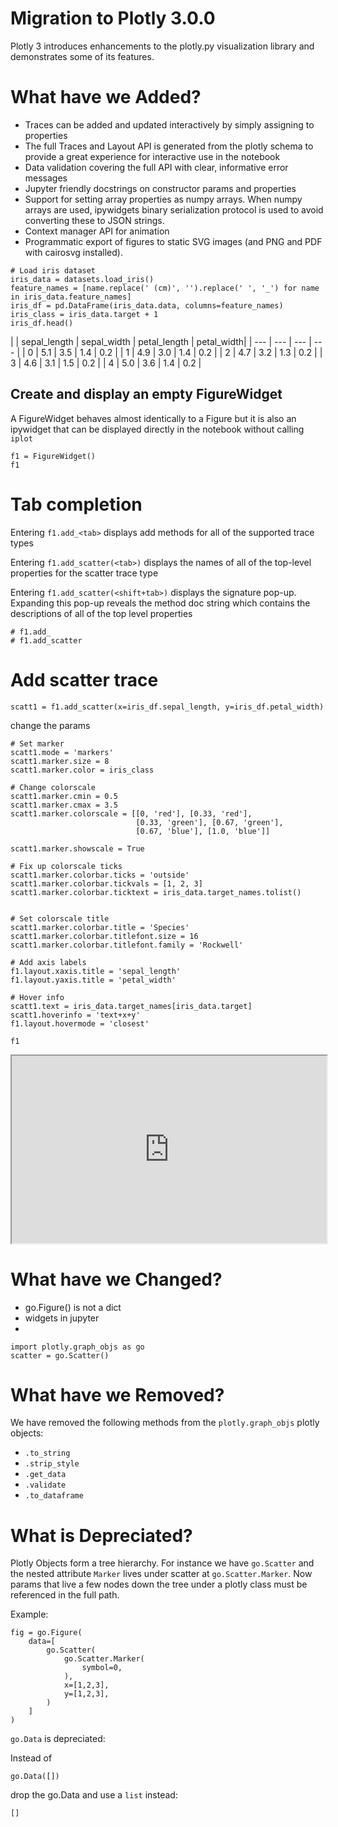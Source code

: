 # Migration to Plotly 3.0.0

Plotly 3 introduces enhancements to the plotly.py visualization library and demonstrates some of its features.


# What have we Added?
- Traces can be added and updated interactively by simply assigning to properties
- The full Traces and Layout API is generated from the plotly schema to provide a great experience for interactive use in the notebook
- Data validation covering the full API with clear, informative error messages
- Jupyter friendly docstrings on constructor params and properties
- Support for setting array properties as numpy arrays. When numpy arrays are used, ipywidgets binary serialization protocol is used to avoid converting these to JSON strings.
- Context manager API for animation
- Programmatic export of figures to static SVG images (and PNG and PDF with cairosvg installed).



```
# Load iris dataset
iris_data = datasets.load_iris()
feature_names = [name.replace(' (cm)', '').replace(' ', '_') for name in iris_data.feature_names]
iris_df = pd.DataFrame(iris_data.data, columns=feature_names)
iris_class = iris_data.target + 1
iris_df.head()
```

|  | sepal_length |	sepal_width	| petal_length	| petal_width|
| --- | --- | --- | --- |
| 0	| 5.1	|	3.5	|	1.4	|	0.2 |
| 1	| 4.9	|	3.0	|	1.4	|	0.2 |
| 2	| 4.7	|	3.2	|	1.3	|	0.2 |
| 3	| 4.6	| 3.1	|	1.5	|	0.2 |
| 4	| 5.0	| 3.6	|	1.4	|	0.2 |


## Create and display an empty FigureWidget
A FigureWidget behaves almost identically to a Figure but it is also an ipywidget that can be displayed directly in the notebook without calling `iplot`

```
f1 = FigureWidget()
f1
```

# Tab completion
Entering ``f1.add_<tab>`` displays add methods for all of the supported trace types

Entering ``f1.add_scatter(<tab>)`` displays the names of all of the top-level properties for the scatter trace type

Entering ``f1.add_scatter(<shift+tab>)`` displays the signature pop-up. Expanding this pop-up reveals the method doc string which contains the descriptions of all of the top level properties

```
# f1.add_
# f1.add_scatter
```

# Add scatter trace
```
scatt1 = f1.add_scatter(x=iris_df.sepal_length, y=iris_df.petal_width)
```

change the params
```
# Set marker
scatt1.mode = 'markers'
scatt1.marker.size = 8
scatt1.marker.color = iris_class

# Change colorscale
scatt1.marker.cmin = 0.5
scatt1.marker.cmax = 3.5
scatt1.marker.colorscale = [[0, 'red'], [0.33, 'red'],
                            [0.33, 'green'], [0.67, 'green'],
                            [0.67, 'blue'], [1.0, 'blue']]

scatt1.marker.showscale = True

# Fix up colorscale ticks
scatt1.marker.colorbar.ticks = 'outside'
scatt1.marker.colorbar.tickvals = [1, 2, 3]
scatt1.marker.colorbar.ticktext = iris_data.target_names.tolist()


# Set colorscale title
scatt1.marker.colorbar.title = 'Species'
scatt1.marker.colorbar.titlefont.size = 16
scatt1.marker.colorbar.titlefont.family = 'Rockwell'

# Add axis labels
f1.layout.xaxis.title = 'sepal_length'
f1.layout.yaxis.title = 'petal_width'

# Hover info
scatt1.text = iris_data.target_names[iris_data.target]
scatt1.hoverinfo = 'text+x+y'
f1.layout.hovermode = 'closest'

f1
```

<iframe src="https://plot.ly/~jordanpeterson/1001.embed" width='100%', height=300></iframe>



# What have we Changed?
- go.Figure() is not a dict
- widgets in jupyter
-

```
import plotly.graph_objs as go
scatter = go.Scatter()
```



# What have we Removed?
We have removed the following methods from the `plotly.graph_objs` plotly objects:
- `.to_string`
- `.strip_style`
- `.get_data`
- `.validate`
- `.to_dataframe`

# What is Depreciated?

Plotly Objects form a tree hierarchy. For instance we have `go.Scatter` and the nested attribute `Marker` lives under scatter at `go.Scatter.Marker`. Now params that live a few nodes down the tree under a plotly class must be referenced in the full path.

Example:
```
fig = go.Figure(
    data=[
        go.Scatter(
            go.Scatter.Marker(
                symbol=0,
            ),
            x=[1,2,3],
            y=[1,2,3],
        )
    ]
)
```

`go.Data` is depreciated:

Instead of

```
go.Data([])
```

drop the go.Data and use a `list` instead:

```
[]
```
